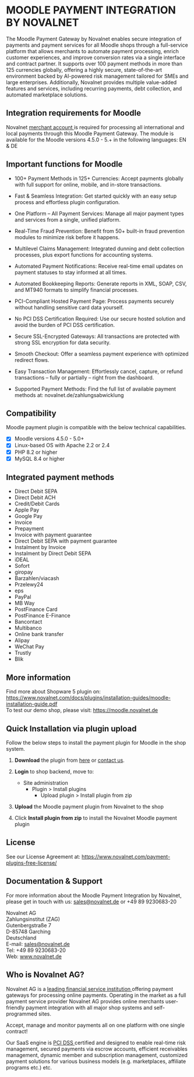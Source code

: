 # MOODLE PAYMENT INTEGRATION BY NOVALNET

The Moodle Payment Gateway by Novalnet enables secure integration of payments and payment services for all Moodle shops through a full-service platform that allows merchants to automate payment processing, enrich customer experiences, and improve conversion rates via a single interface and contract partner. It supports over 100 payment methods in more than 125 currencies globally, offering a highly secure, state-of-the-art environment backed by AI-powered risk management tailored for SMEs and large enterprises. Additionally, Novalnet provides multiple value-added features and services, including recurring payments, debt collection, and automated marketplace solutions.

## Integration requirements for Moodle
Novalnet <a href="https://www.novalnet.de/"> merchant account </a> is required for processing all international and local payments through this Moodle Payment Gateway. The module is available for the Moodle versions 4.5.0 - 5.+ in the following languages: EN & DE

## Important functions for Moodle

* 100+ Payment Methods in 125+ Currencies:
Accept payments globally with full support for online, mobile, and in-store transactions.

* Fast & Seamless Integration:
Get started quickly with an easy setup process and effortless plugin configuration.

* One Platform – All Payment Services:
Manage all major payment types and services from a single, unified platform.

* Real-Time Fraud Prevention:
Benefit from 50+ built-in fraud prevention modules to minimize risk before it happens.

* Multilevel Claims Management:
Integrated dunning and debt collection processes, plus export functions for accounting systems.

* Automated Payment Notifications:
Receive real-time email updates on payment statuses to stay informed at all times.

* Automated Bookkeeping Reports:
Generate reports in XML, SOAP, CSV, and MT940 formats to simplify financial processes.

* PCI-Compliant Hosted Payment Page:
Process payments securely without handling sensitive card data yourself.

* No PCI DSS Certification Required:
Use our secure hosted solution and avoid the burden of PCI DSS certification.

* Secure SSL-Encrypted Gateways:
All transactions are protected with strong SSL encryption for data security.

* Smooth Checkout:
Offer a seamless payment experience with optimized redirect flows.

* Easy Transaction Management:
Effortlessly cancel, capture, or refund transactions – fully or partially – right from the dashboard.

* Supported Payment Methods:
Find the full list of available payment methods at: novalnet.de/zahlungsabwicklung

## Compatibility

Moodle payment plugin is compatible with the below technical capabilities. 

- [x]	Moodle versions 4.5.0 - 5.0+
- [x]	Linux-based OS with Apache 2.2 or 2.4
- [x]	PHP 8.2 or higher
- [x]	MySQL 8.4 or higher

## Integrated payment methods

- Direct Debit SEPA
- Direct Debit ACH
- Credit/Debit Cards
- Apple Pay
- Google Pay
- Invoice
- Prepayment
- Invoice with payment guarantee
- Direct Debit SEPA with payment guarantee
- Instalment by Invoice
- Instalment by Direct Debit SEPA
- iDEAL
- Sofort
- giropay
- Barzahlen/viacash
- Przelewy24
- eps
- PayPal
- MB Way
- PostFinance Card
- PostFinance E-Finance
- Bancontact
- Multibanco
- Online bank transfer
- Alipay
- WeChat Pay
- Trustly
- Blik

## More information
Find more about Shopware 5 plugin on: https://www.novalnet.com/docs/plugins/installation-guides/moodle-installation-guide.pdf<br>
To test our demo shop, please visit: https://moodle.novalnet.de

## Quick Installation via plugin upload
Follow the below steps to install the payment plugin for Moodle in the shop system.

1. **Download** the plugin from <a href="https://moodle.org/plugins"> here</a> or <a href="https://www.novalnet.com/contact/"> contact us</a>.

2. **Login** to shop backend, move to:
   - Site administration
     - Plugin > Install plugins 
       - Upload plugin > Install plugin from zip
       
3. **Upload** the Moodle payment plugin from Novalnet to the shop

4. Click **Install plugin from zip** to install the Novalnet Moodle payment plugin

## License  
See our License Agreement at: https://www.novalnet.com/payment-plugins-free-license/

## Documentation & Support
For more information about the Moodle Payment Integration by Novalnet, please get in touch with us: <a href="mailto:sales@novalnet.de"> sales@novalnet.de </a> or +49 89 9230683-20<br>

Novalnet AG<br>
Zahlungsinstitut (ZAG)<br>
Gutenbergstraße 7<br>
D-85748 Garching<br>
Deutschland<br>
E-mail: sales@novalnet.de<br>
Tel: +49 89 9230683-20<br>
Web: www.novalnet.de

## Who is Novalnet AG?
<p>Novalnet AG is a <a href="https://www.novalnet.de/zahlungsinstitut"> leading financial service institution </a> offering payment gateways for processing online payments. Operating in the market as a full payment service provider Novalnet AG provides online merchants user-friendly payment integration with all major shop systems and self-programmed sites.</p> 
<p>Accept, manage and monitor payments all on one platform with one single contract!</p>
<p>Our SaaS engine is <a href="https://www.novalnet.de/pci-dss-zertifizierung"> PCI DSS </a> certified and designed to enable real-time risk management, secured payments via escrow accounts, efficient receivables management, dynamic member and subscription management, customized payment solutions for various business models (e.g. marketplaces, affiliate programs etc.) etc.</p>
